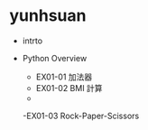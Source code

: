 # yunhsuan
- intrto
  
- Python Overview
  - EX01-01 加法器
  - EX01-02 BMI 計算
  - 
  -EX01-03 Rock-Paper-Scissors


